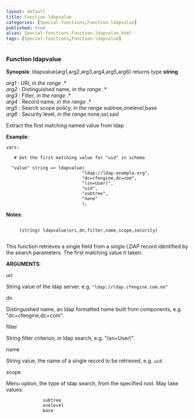 ```yaml
---
layout: default
title: Function-ldapvalue
categories: [Special-functions,Function-ldapvalue]
published: true
alias: Special-functions-Function-ldapvalue.html
tags: [Special-functions,Function-ldapvalue]
---
```


### Function ldapvalue

**Synopsis**: ldapvalue(arg1,arg2,arg3,arg4,arg5,arg6) returns type
**string**

  
 *arg1* : URI, *in the range* .\*   
 *arg2* : Distinguished name, *in the range* .\*   
 *arg3* : Filter, *in the range* .\*   
 *arg4* : Record name, *in the range* .\*   
 *arg5* : Search scope policy, *in the range* subtree,onelevel,base   
 *arg6* : Security level, *in the range* none,ssl,sasl   

Extract the first matching named value from ldap

**Example**:  
   

```cf3
vars:

   # Get the first matching value for "uid" in schema

  "value" string => ldapvalue(
                             "ldap://ldap.example.org", 
                             "dc=cfengine,dc=com",
                             "(sn=User)",
                             "uid",
                             "subtree",
                             "none"
                             );
```

**Notes**:  
   

```cf3
     
     (string) ldapvalue(uri,dn,filter,name,scope,security)
     
```

This function retrieves a single field from a single LDAP record
identified by the search parameters. The first matching value it taken.

**ARGUMENTS**:

uri

String value of the ldap server. e.g. `"ldap://ldap.cfengine.com.no"`   

dn

Distinguished name, an ldap formatted name built from components, e.g.
"dc=cfengine,dc=com".   

filter

String filter criterion, in ldap search, e.g. "(sn=User)".   

name

String value, the name of a single record to be retrieved, e.g. `uid`.
  

scope

Menu option, the type of ldap search, from the specified root. May take
values:

```cf3
              subtree
              onelevel
              base
```

